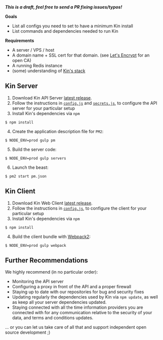 ***This is a draft, feel free to send a PR fixing issues/typos!***

**Goals**
* List all configs you need to set to have a minimum Kin install
* List commands and dependencies needed to run Kin

**Requirements**
* A server / VPS / host
* A domain name + SSL cert for that domain. (see [Let's Encrypt](https://letsencrypt.org/) for an open CA)
* A running Redis instance
* (some) understanding of [Kin's stack](architecture.md)

## Kin Server ##
1. Download Kin API Server [latest release](https://github.com/kintoday/kin-api-server/releases/latest).
2. Follow the instructions in [`config.js`](https://github.com/KinToday/kin-api-server/blob/master/src/api_server/config.js) and [`secrets.js`](https://github.com/KinToday/kin-api-server/blob/master/src/api_server/secrets.js), to configure the API server for your particular setup
3. Install Kin's dependencies via `npm`
~~~~~
$ npm install
~~~~~
4. Create the application description file for `PM2`:
~~~~
$ NODE_ENV=prod gulp pm
~~~~
5. Build the server code:
~~~~
$ NODE_ENV=prod gulp servers
~~~~
6. Launch the beast:
~~~~
$ pm2 start pm.json
~~~~

## Kin Client ##
1. Download Kin Web Client [latest release](https://github.com/kintoday/kin-api-server/releases/latest).
2. Follow the instructions in [`config.js`](https://github.com/KinToday/kin-web-client/blob/master/src/client/config.js), to configure the client for your particular setup
3. Install Kin's dependencies via `npm`
~~~~~
$ npm install
~~~~~
4. Build the client bundle with [Webpack2](https://webpack.github.io/):
~~~~
$ NODE_ENV=prod gulp webpack
~~~~

## Further Recommendations ##

We highly recommend (in no particular order):
* Monitoring the API server
* Configuring a proxy in front of the API and a proper firewall
* Staying up to date with our repositories for bug and security fixes
* Updating regularly the dependencies used by Kin via `npm update`, as well as keep all your server dependencies updated.
* Staying connected with all the time information providers you are connected with for any communication relative to the security of your data, and terms and conditions updates.

... or you can let us take care of all that and support independent open source development ;)
